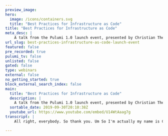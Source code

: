 ```yaml
---
preview_image:
hero:
  image: /icons/containers.svg
  title: "Best Practices for Infrastructure as Code"
title: "Best Practices for Infrastructure as Code"
meta_desc: |
    A talk from the Pulumi 1.0 launch event, presented by Christian Theilemann, Senior Software Engineer at Solvvy.
url_slug: best-practices-infrastructure-as-code-launch-event
featured: false
pre_recorded: true
pulumi_tv: false
unlisted: false
gated: false
type: webinars
external: false
no_getting_started: true
block_external_search_index: false
main:
  title: "Best Practices for Infrastructure as Code"
  description: |
    A talk from the Pulumi 1.0 launch event, presented by Christian Theilemann, Senior Software Engineer at Solvvy.
  sortable_date: 2019-09-30T20:10:38Z
  youtube_url: https://www.youtube.com/embed/U14WtAaag7g
transcript: |
    All right, everybody. So thank you. Um So I'm actually my name is Christian Timan. I'm a senior software engineer at so, and uh it was just like a big person startup. And as Eric was already saying, we are one of the relatively early customers of uh we started using it in August last year and we use it for almost everything on our infrastructure in the production since about January. And I just want to talk a little bit how we use it, why we use it and what are some of the best practices we had at the time? So about me, yeah, super soft engineer. I focus mostly on infrastructure platform. I make most of our tool decisions, uh provisional infrastructure and make the rest of our engineers a bit more efficient. But by background, I'm actually like a full engineer. I work a lot on web apps and stuff like that and I just happened to work a lot in the infrastructure last year. So um yeah, quickly about so obviously, so we have 50 groups to start up. We do a bunch of fish, our customer service, uh Some of our customers are picked up a link. Uh So when you got a website link and you ask a question here, uh it's actually going to U I and our back end which is a bunch of personality and a bunch of websites to be, to know what his mother was for me. I mean, not answering some of these questions, our stack is primarily on GCP. Um And then the back end we use for the most part P and um and not for the infrastructure but also the application. So that's, it's kind of important we don't like just um but we also deploy into a foster. You're interesting about our stack in detail. You can actually um how do we, how and why do we use our money uh over anything else? Uh So in 2018, we started project to modernize our infrastructure because we had a lot of cost stability and velocity of deployment. And this was not just because we were, there was a lot of things wrong and we fought as right as two, which uh for the most part managed to be hands full and lots of custom bash, a bit of Jenkins and some steps which were documented or not in some way is great. Um A key decision at that time was it was beginning in 2008, so was fairly popular at the time. Uh So we wanted to do something which look very promising and that was, and to run. Uh We decided to use G PE on GCP because it's, it takes away a lot of the man and the itself. Um And we started um yeah, setting up a bunch of GCP projects classes just using terraform and it looks kind of working fine for the basic things. However, where the things were a little bit more ambiguous applications into your classroom and we started using or using, we looked at when the audience actually has this out before and who of you actually likes it. So that's kind of the feeling we have introduced a lot more complexity than problems it solves. In my opinion, we looked at which is conceptually great, but it is kind of awkward language. We would obviously Reflux even tried a terra and they, I think it's not that great minutes and that we used to actually put one for which is like similar to scaffold containers, a bunch of and the poison, but it's super opinionated and it can be really extended for more use cases. So in August, I found the little me, I tried it out and I was from the get go be impressed waiting on how good it was worth for a product. It literally just came out of private i two months ago. And it was honestly at that time, already looking better than a lot of the tools which she had been out there for 45 years and gave a lot of confidence in the company that this is like a good platform and completely, I think some of the, the the two key advantages that I personally seen for me is over what these tools is that it has removed the massive class from point. And one reason for that is like you look at the team, they have a bunch of folks which have been working for, for a couple of years, they have a lot worked a lot in language technology. And what they do is actually they auto generate a large part of the SDK uh by introspecting the open API spec from the and that's when 1.60 comes out inducing, it's very likely that it's soon, very soon in bolo but not in a lot of the other. So uh I mean, just to give you like an example of, I actually put some links for something from also has, however, when the audience just change, you can see all the added now support it for a service. And somewhere down here they added support for employment and things like that in 2008 telephone provider did support deployment, which is so essential to anything to do with. So it was not prepped when they use it, they added it in the meantime. But you know, there's always a large delay compared to uh because all riches every day, like hand code support for each resources. Um So, and, and the next, the other benefit is basically, yeah, the other big benefit. I just, I just touch it. Uh you can also spice it but we used to touch the of it and you know, it's so easy, right? We have to know and use it already before. It's not like we need to learn this, this like I'm a my, my background actually software engineer and I'm used to like building like nature high energy and when I started doing all this infrastructure stuff, I was like, why does everybody their own is is great and just leverage all the existing ecosystem. So they use for package management for support, you know, jobs well supported by any you get instead of and you also get to use a lot of libraries and a lot of those real libraries, they are not really written for usage, but sometimes it can get really handy. So if you just get to convert, for example, a toile in a file, you can actually be super easy job and then before it is file. Um and sometimes you have to use cases where you have an application where you need to your tunnel file runner. And yeah, most importantly, you can basically use the same tool and language both for the core infrastructure and the deployment of the applications. Um And in our case, even the application code itself. So basically using one language for often times three different things. Um So with that in mind, uh just wanted to talk a little bit about some of the practices that we established in our company over over the last couple of months on how you structure your uh projects and the positives. So typically speaking, what you have is a core infrastructure and clusters and some stuff like the database, basically kind of resources which are shared by a lot of your services and a lot of and I can actually show you how it looks. So this is actually this infrastructure and we have a bunch of subdirectories here. And for example, we have like a so death project here which underneath contains like a project which is actually a Pulumi project which creates the you see stuff and some iron rolls and things like that. And I remember how the project we had this API class of app, it actually set up a class and install a bunch of like common services. One such thing is, for example cloud, which actually you it's just like a small uh which deploys a few external extension into the customer and you know, it looks very yum I but it's, it's, it's kind of type skip, right? Um And uh I use actually this thing, this call manager class and all of our fosters and I just through and say, well, this has the main filter and that out. Um And this is actually manages our DNS for applications that we have to put into that. Um The next thing and I wanted to mention what issue the next thing is you should be aware of this feature called step reference in polo. So what you can actually do if you have multiple projects or stacks, which should somehow have some dependency in the group, you can actually pass using step reference information from one to another. And commonly, you have this, for example, in our case, we have like one project called serving based environment which sets off our database. And what I'm here exporting is actually like the IP address of the database and some connection strings for certain schema in the database. And then in our application report, I can just import that connection string in my application. And so that way I don't have to when I somehow something changed, maybe I change the IP of the database server in the future. I don't have to create another commit on top and gather A I just read it. I thought that that brings a new value from that and I don't have to copy it around. And uh the next thing I want to talk about like um general speaking, you should create like your own video library for your internal usage. Uh which basically that's a few certain best practice and and a few things that you often use. So in our case, we use so we a lot of the library stuff is around that. In fact, I actually just uh upload it kind of cleaned up. Let me just show you here. So basically we have this library, it's actually really just an NBM package that we have. And this three years library, for example, has something called No App and it has the app. Let's look at, let's look at this one. So the app one actually is just a uh component resource uh which pulls together a bunch of things. For example, is a do, it builds a darker image, it uh creates a container, uh puts that container somewhere down here to deployment. It also creates like public documents if you are like specify arguments. Um and also creates service uh depending on if you have set, for example, the exposed to and like this kind of because this pattern happens very often we work with that, you need to build, create deployment and creating service on top. We have just forwarded that into this box and inside our, you know, applications, we just import this class and for the sake of time we got to skip but we have some GKE utilities uh which are actually pretty handy. Um But I've actually published the whole library on. So anyway, but in general, I will say don't over engineer this library, don't like to like, don't wrap everything of into some giant class or something like that. Just we just always like once every once or two weeks, we add a new property to this library which have been used in our case of and doing that for other people. Um And last, but not least you have application of policy and those are basically your repositories where, you know, where is your or not or your I code happens to be deployed, you have as well. And you know, we actually use this to write so I can actually show you that real quick. Um And I, so for example, here, I'm actually a very small demo that if somebody could pull the microphone. So I've actually prepared that just not that application and I haven't read any of that information for that yet, but I'm just gonna create the code to the lightest yet we are using at the moment. So the first thing I actually just create the younger, basically finds the time and the name of it. Um And now I'm actually creating a subdirectory here. So that's kind of the convention with a free subdirectory in prime, which I'm I can see. Um And now I'm actually installing for me library. We publish this just on M PM. We won't be able to access it. It's a private MBM instance. But uh as I said, I publish and now I'm in for sub director, I've just create a small index where we say it. So you throw it out. It has a lot of for the default page. The only thing you need to actually is the context which is kind of the working directory from which we will build a image and last but last but on this, we also need a coffee image and I did go here and just create a dark image. But honestly the to me, so some of that a lot about this is that we put a bunch of files into that M PM package itself and I can actually just reference it by saying, you know, no, no. And then reporting that the, and this is that predefined and last, but not least, the only thing I need to do is to which to, I wanted to play a team. Which question one? Yeah, for OK. That is basically everything I need to do I think. Crazy. Um II, I have to write it in the wrong place. So yeah, so last thing I did is that basically now I would, the only thing I need to do is like I need to run and now it's actually one of the players get the play into her bus. It adds a bunch of very useful this condition and you can see the source graph here. So, so, so that's basically what a down I guess. Um that's one of these, you should really think about some naming conventions for your projects and stacks. So we, for example, always name our stacks, the dash environment name stash staging dash product. And you'll use this convention, we introspect it in a lot of cases, the context of which stack we are in and depending on that we deal with some else branch. So um yeah, that's one of these I think when you work with and also still with, you still have oftentimes have to deal with. And it's actually very useful to know that you can convert the very quickly into uh Columbian contribution just by converting it to a javascript jason which he applied to the telescope file, you know, from that. So for example, if I wanna use, I don't know, like let's say this example here just pupping some random stuff from the internet. No, which you may, you probably often find examples in for, for uh for the and in order now to just use this in my sorry. So basically. No. Yeah. So I just use this kind of one liner which is a bit of Python uh to convert it into a javascript. Like I basically Jason and I can, I can save you, you uh K as for the five and basically, OK. And you know, basically this is not already. Um So that's what I do actually, right? Last but not least, I think the last test, I had a good C I CD system. I've tried out about, I don't know, 20 C I CD systems over the last 4.5 years. They all suck in one way or another, to be honest. Um And um the better ones like the some important feature is for me um to have that many pro so because we deploy everything, we have jobs sometimes when you want a production, you wanna have the man, like you wanna have the manual step, uh you get a manual, right? Um And last, but not least something called feature called environment tracking where the C I CD system has, you actually track which jobs have to, actually to do a production or a staging environment and then being able to roll them and some of the better C IC system since I've used the conjunction or give up C I as your works and certain C I now it's actually the third C I, which is kind of an exotic one, but it actually works pretty great for us. Check it out if you have some curiosity and be satisfied with your system. And I think that is basically the essence of what I wanted to deliver today. I say it is the repository uh where it contains uh basically there's library which I've shown before. Uh There's a bunch of good goodies there that you can use your own company members. All right, thanks.

---
```

